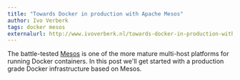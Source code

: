 ```yaml
---
title: "Towards Docker in production with Apache Mesos"
author: Ivo Verberk
tags: docker mesos
externalurl: http://www.ivoverberk.nl/towards-docker-in-production-with-apache-mesos/
---
```

The battle-tested [Mesos](https://mesos.apache.org) is one of the more mature multi-host platforms for running Docker containers.
In this post we'll get started with a production grade Docker infrastructure based on Mesos. 
